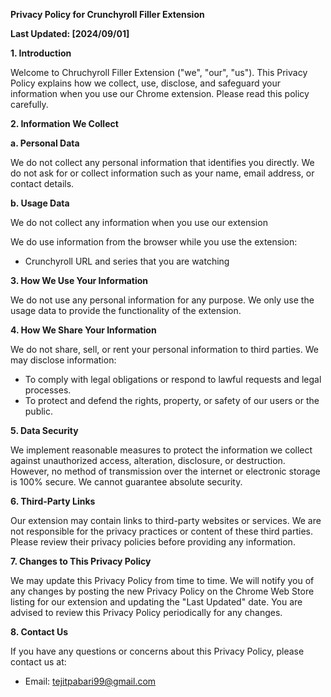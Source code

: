 **Privacy Policy for Crunchyroll Filler Extension**

**Last Updated: [2024/09/01]**

**1. Introduction**

Welcome to Chruchyroll Filler Extension ("we", "our", "us"). This Privacy Policy explains how we collect, use, disclose, and safeguard your information when you use our Chrome extension. Please read this policy carefully.

**2. Information We Collect**

**a. Personal Data**

We do not collect any personal information that identifies you directly. We do not ask for or collect information such as your name, email address, or contact details.

**b. Usage Data**

We do not collect any information when you use our extension

We do use information from the browser while you use the extension:
- Crunchyroll URL and series that you are watching

**3. How We Use Your Information**

We do not use any personal information for any purpose. We only use the usage data to provide the functionality of the extension.

**4. How We Share Your Information**

We do not share, sell, or rent your personal information to third parties. We may disclose information:

- To comply with legal obligations or respond to lawful requests and legal processes.
- To protect and defend the rights, property, or safety of our users or the public.

**5. Data Security**

We implement reasonable measures to protect the information we collect against unauthorized access, alteration, disclosure, or destruction. However, no method of transmission over the internet or electronic storage is 100% secure. We cannot guarantee absolute security.

**6. Third-Party Links**

Our extension may contain links to third-party websites or services. We are not responsible for the privacy practices or content of these third parties. Please review their privacy policies before providing any information.

**7. Changes to This Privacy Policy**

We may update this Privacy Policy from time to time. We will notify you of any changes by posting the new Privacy Policy on the Chrome Web Store listing for our extension and updating the "Last Updated" date. You are advised to review this Privacy Policy periodically for any changes.

**8. Contact Us**

If you have any questions or concerns about this Privacy Policy, please contact us at:

- Email: tejitpabari99@gmail.com
